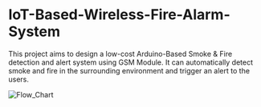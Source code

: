 # IoT-Based-Wireless-Fire-Alarm-System
This project aims to design a low-cost Arduino-Based Smoke &amp; Fire detection and alert system  using GSM Module. It can automatically detect smoke and fire in the surrounding environment  and trigger an alert to the users.  

![Flow_Chart](https://github.com/Srivatsan6923/IoT-Based-Wireless-Fire-Alarm-System/assets/134297639/5295db92-36c1-40fa-8c9e-e1ca6c318208)
